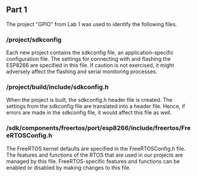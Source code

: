 ## Part 1

The project "GPIO" from Lab 1 was used to identify the following files.

### /project/sdkconfig

Each new project contains the sdkconfig file, an application-specific configuration file. The settings for connecting with and flashing the ESP8266 are specified in this file. If caution is not exercised, it might adversely affect the flashing and serial monitoring processes.

### /project/build/include/sdkconfig.h

When the project is built, the sdkconfig.h header file is created. The settings from the sdkconfig file are translated into a header file. Hence, if errors are made in the sdkconfig file, it would affect this file as well.
 
### /sdk/components/freertos/port/esp8266/include/freertos/FreeRTOSConfig.h

The FreeRTOS kernel defaults are specified in the FreeRTOSConfig.h file. The features and functions of the RTOS that are used in our projects are managed by this file. FreeRTOS-specific features and functions can be enabled or disabled by making changes to this file.
